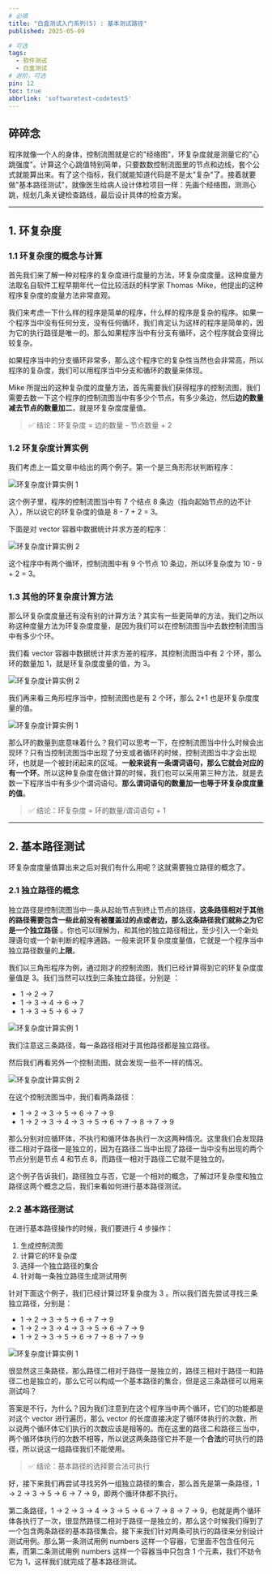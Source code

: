 ```yaml
---
# 必填
title: "白盒测试入门系列(5) : 基本测试路径"
published: 2025-05-09

# 可选
tags:
  - 软件测试
  - 白盒测试
# 进阶，可选
pin: 12
toc: true
abbrlink: 'softwaretest-codetest5'
---
```


## 碎碎念

程序就像一个人的身体，控制流图就是它的"经络图"，环复杂度就是测量它的"心跳强度"。计算这个心跳值特别简单，只要数数控制流图里的节点和边线，套个公式就能算出来。有了这个指标，我们就能知道代码是不是太"复杂"了。接着就要做"基本路径测试"，就像医生给病人设计体检项目一样：先画个经络图，测测心跳，规划几条关键检查路线，最后设计具体的检查方案。

---

## 1. 环复杂度

### 1.1 环复杂度的概念与计算

首先我们来了解一种对程序的复杂度进行度量的方法，环复杂度度量。这种度量方法取名自软件工程早期年代一位比较活跃的科学家 Thomas ·Mike，他提出的这种程序复杂度的度量方法非常直观。

我们来考虑一下什么样的程序是简单的程序，什么样的程序是复杂的程序。如果一个程序当中没有任何分支，没有任何循环，我们肯定认为这样的程序是简单的，因为它的执行路径是唯一的。那么如果程序当中有分支有循环，这个程序就会变得比较复杂。

如果程序当中的分支循环非常多，那么这个程序它的复杂性当然也会非常高，所以程序的复杂度，我们可以用程序当中分支和循环的数量来体现。 

Mike 所提出的这种复杂度的度量方法，首先需要我们获得程序的控制流图，我们需要去数一下这个程序的控制流图当中有多少个节点，有多少条边，然后**边的数量减去节点的数量加二**，就是环复杂度度量值。

> ✅ 结论：环复杂度 = 边的数量 - 节点数量 + 2

### 1.2 环复杂度计算实例

我们考虑上一篇文章中给出的两个例子。第一个是三角形形状判断程序：

![环复杂度计算实例 1](https://cdn.ethanzhou.cn/i/2025/05/09/681dd974b9ae3.jpg)

这个例子里，程序的控制流图当中有 7 个结点 8 条边（指向起始节点的边不计入），所以说它的环复杂度的值是 8 - 7 + 2 = 3。

下面是对 vector 容器中数据统计并求方差的程序：

![环复杂度计算实例 2](https://cdn.ethanzhou.cn/i/2025/05/09/681dd9f876192.jpg)

这个程序中有两个循环，控制流图中有 9 个节点 10 条边，所以环复杂度为 10 - 9 + 2 = 3。

### 1.3 其他的环复杂度计算方法

那么环复杂度度量还有没有别的计算方法？其实有一些更简单的方法，我们之所以称这种度量方法为环复杂度度量，是因为我们可以在控制流图当中去数控制流图当中有多少个环。

我们看 vector 容器中数据统计并求方差的程序，其控制流图当中有 2 个环，那么环的数量加 1，就是环复杂度度量的值，为 3。

![环复杂度计算实例 2](https://cdn.ethanzhou.cn/i/2025/05/09/681dd9f876192.jpg)

我们再来看三角形程序当中，控制流图也是有 2 个环，那么 2+1 也是环复杂度度量的值。

![环复杂度计算实例 1](https://cdn.ethanzhou.cn/i/2025/05/09/681dd974b9ae3.jpg)

那么环的数量到底意味着什么？我们可以思考一下，在控制流图当中什么时候会出现环？只有当控制流图当中出现了分支或者循环的时候，控制流图当中才会出现环，也就是一个被封闭起来的区域。**一般来说有一条谓词语句，那么它就会对应的有一个环**。所以这种复杂度在做计算的时候，我们也可以采用第三种方法，就是去数一下程序当中有多少个谓词语句。**那么谓词语句的数量加一也等于环复杂度度量的值**。

> ✅ 结论：环复杂度 = 环的数量/谓词语句 + 1

---
## 2. 基本路径测试

环复杂度度量值算出来之后对我们有什么用呢？这就需要独立路径的概念了。
### 2.1 独立路径的概念

独立路径是控制流图当中一条从起始节点到终止节点的路径，**这条路径相对于其他的路径需要包含一些此前没有被覆盖过的点或者边，那么这条路径我们就称之为它是一个独立路径** 。你也可以理解为，和其他的独立路径相比，至少引入一个新处理语句或一个新判断的程序通路。一般来说环复杂度度量值，它就是一个程序当中独立路径数量的**上限**。

我们以三角形程序为例，通过刚才的控制流图，我们已经计算得到它的环复杂度度量值是 3。我们当然可以找到三条独立路径，分别是 ：

- 1 → 2 → 7
- 1 → 3 → 4 → 6 → 7
- 1 → 3 → 5 → 6 → 7

![环复杂度计算实例 1](https://cdn.ethanzhou.cn/i/2025/05/09/681dd974b9ae3.jpg)

我们注意这三条路径，每一条路径相对于其他路径都是独立路径。

然后我们再看另外一个控制流图，就会发现一些不一样的情况。

![环复杂度计算实例 2](https://cdn.ethanzhou.cn/i/2025/05/09/681dd9f876192.jpg)

在这个控制流图当中，我们看两条路径：

- 1 → 2 → 3 → 5 → 6 → 7 → 9
- 1 → 2 → 3 → 4 → 3 → 5 → 6 → 7 → 8 → 7 → 9

那么分别对应循环体，不执行和循环体各执行一次这两种情况。这里我们会发现路径二相对于路径一是独立的，因为在路径二当中出现了路径一当中没有出现的两个节点分别是节点 4 和节点 8，而路径一相对于路径二它就不是独立的。

这个例子告诉我们，路径独立与否，它是一个相对的概念，了解过环复杂度和独立路径这两个概念之后，我们来看如何进行基本路径测试。

### 2.2 基本路径测试

在进行基本路径操作的时候，我们要进行 4 步操作：

1. 生成控制流图
2. 计算它的环复杂度
3. 选择一个独立路径的集合
4. 针对每一条独立路径生成测试用例

针对下面这个例子，我们已经计算过环复杂度为 3 。所以我们首先尝试寻找三条独立路径，分别是：

- 1 → 2 → 3 → 5 → 6 → 7 → 9
- 1 → 2 → 3 → 4 → 3 → 5 → 6 → 7 → 9
- 1 → 2 → 3 → 5 → 6 → 7 → 8 → 7 → 9

![环复杂度计算实例 1](https://cdn.ethanzhou.cn/i/2025/05/09/681dd974b9ae3.jpg)

很显然这三条路径，那么路径二相对于路径一是独立的，路径三相对于路径一和路径二也是独立的，那么它可以构成一个基本路径的集合，但是这三条路径可以用来测试吗？

答案是不行，为什么？因为我们注意到在这个程序当中两个循环，它们的功能都是对这个 vector 进行遍历，那么 vector 的长度直接决定了循环体执行的次数，所以说两个循环体它们执行的次数应该是相等的。而在这里的路径二和路径三当中，两个循环体执行的次数不相等，所以说这两条路径它并不是一个**合法**的可执行的路径，所以说这一组路径我们不能使用。

> ✅ 结论：基本路径的选择要合法可执行

好，接下来我们再尝试寻找另外一组独立路径的集合，那么首先是第一条路径，1 → 2 → 3 → 5 → 6 → 7 → 9，即两个循环体都不执行。 

第二条路径，1 → 2 → 3 → 4 → 3 → 5 → 6 → 7 → 8 → 7 → 9，也就是两个循环体各执行了一次，很显然路径二相对于路径一是独立的，那么这个时候我们得到了一个包含两条路径的基本路径集合。接下来我们针对两条可执行的路径来分别设计测试用例。那么第一条测试用例 numbers 这样一个容器，它里面不包含任何元素，而第二条测试用例 numbers 这样一个容器当中只包含 1 个元素，我们不妨令它为 1，这样我们就完成了基本路径测试。






